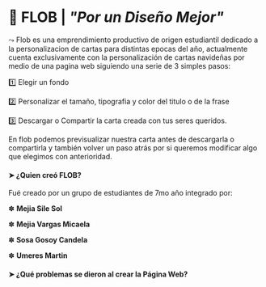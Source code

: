 
# 🦥 FLOB    |    *"Por un Diseño Mejor"*



⤳ Flob es una emprendimiento productivo de origen estudiantil dedicado a la personalizacion de cartas para distintas epocas del año, actualmente cuenta exclusivamente con la personalización de cartas navideñas por medio de una pagina web siguiendo una serie de 3 simples pasos:


1️⃣ Elegir un fondo

2️⃣ Personalizar el tamaño, tipografia y color del titulo o de la frase

3️⃣ Descargar o Compartir la carta creada con tus seres queridos.


En flob podemos previsualizar nuestra carta antes de descargarla o compartirla y también volver un paso atrás por si queremos modificar algo que elegimos con anterioridad.

####  ➤  ¿Quien creó FLOB?
Fué creado por un grupo de estudiantes de 7mo año integrado por:


✽   **Mejia Sile Sol**

✽   **Mejia Vargas Micaela**

✽   **Sosa Gosoy Candela**

✽   **Umeres Martin**

#### ➤ ¿Qué problemas se dieron al crear la Página Web?

